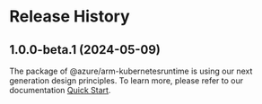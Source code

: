 # Release History
    
## 1.0.0-beta.1 (2024-05-09)

The package of @azure/arm-kubernetesruntime is using our next generation design principles. To learn more, please refer to our documentation [Quick Start](https://aka.ms/azsdk/js/mgmt/quickstart).
